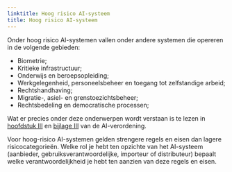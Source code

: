 ```yaml
---
linktitle: Hoog risico AI-systeem
title: Hoog risico AI-systeem
---
```


Onder hoog risico AI-systemen vallen onder andere systemen die opereren in de volgende gebieden:
- Biometrie;
- Kritieke infrastructuur;
- Onderwijs en beroepsopleiding;
- Werkgelegenheid, personeelsbeheer en toegang tot zelfstandige arbeid;
- Rechtshandhaving;
- Migratie-, asiel- en grenstoezichtsbeheer;
- Rechtsbedeling en democratische processen;

Wat er precies onder deze onderwerpen wordt verstaan is te lezen in [hoofdstuk III](https://eur-lex.europa.eu/legal-content/NL/TXT/HTML/?uri=OJ:L_202401689#cpt_III) en [bijlage III](https://eur-lex.europa.eu/legal-content/NL/TXT/HTML/?uri=OJ:L_202401689#anx_III) van de AI-verordening.

Voor hoog-risico AI-systemen gelden strengere regels en eisen dan lagere risicocategorieën. Welke rol je hebt ten opzichte van het AI-systeem (aanbieder, gebruiksverantwoordelijke, importeur of distributeur) bepaalt welke verantwoordelijkheid je hebt ten aanzien van deze regels en eisen. 

